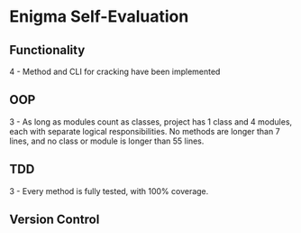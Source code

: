 # Enigma Self-Evaluation

Functionality
--------------
4 - Method and CLI for cracking have been implemented


OOP
--------------
3 - As long as modules count as classes, project has 1 class and 4 modules, each with separate logical responsibilities. No methods are longer than 7 lines, and no class or module is longer than 55 lines.


TDD
--------------
3 - Every method is fully tested, with 100% coverage.


Version Control
--------------

